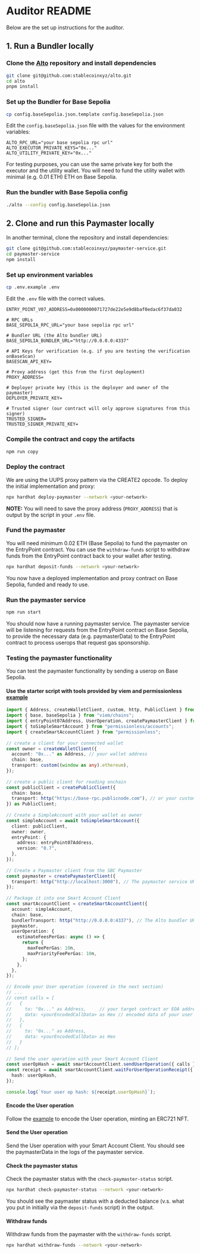 # Auditor README

Below are the set up instructions for the auditor.

## 1. Run a Bundler locally

### Clone the [Alto](https://github.com/stablecoinxyz/alto) repository and install dependencies

```bash
git clone git@github.com:stablecoinxyz/alto.git
cd alto
pnpm install
```

### Set up the Bundler for Base Sepolia

```bash
cp config.baseSepolia.json.template config.baseSepolia.json
```

Edit the `config.baseSepolia.json` file with the values for the environment variables:

```text
ALTO_RPC_URL="your base sepolia rpc url"
ALTO_EXECUTOR_PRIVATE_KEYS="0x..."
ALTO_UTILITY_PRIVATE_KEY="0x..."
```

For testing purposes, you can use the same private key for both the executor and the utility wallet. You will need to fund the utility wallet with minimal (e.g. 0.01 ETH) ETH on Base Sepolia.

### Run the bundler with Base Sepolia config

```bash
./alto --config config.baseSepolia.json
```

## 2. Clone and run this Paymaster locally

In another terminal, clone the repository and install dependencies:

```bash
git clone git@github.com:stablecoinxyz/paymaster-service.git
cd paymaster-service
npm install
```

### Set up environment variables

```bash
cp .env.example .env
```

Edit the `.env` file with the correct values.

```text
ENTRY_POINT_V07_ADDRESS=0x0000000071727de22e5e9d8baf0edac6f37da032

# RPC URLs
BASE_SEPOLIA_RPC_URL="your base sepolia rpc url"

# Bundler URL (the Alto bundler URL)
BASE_SEPOLIA_BUNDLER_URL="http://0.0.0.0:4337"

# API Keys for verification (e.g. if you are testing the verification onBaseScan)
BASESCAN_API_KEY=

# Proxy address (get this from the first deployment)
PROXY_ADDRESS=

# Deployer private key (this is the deployer and owner of the paymaster)
DEPLOYER_PRIVATE_KEY=

# Trusted signer (our contract will only approve signatures from this signer)
TRUSTED_SIGNER=
TRUSTED_SIGNER_PRIVATE_KEY=
```

### Compile the contract and copy the artifacts

```bash
npm run copy
```

### Deploy the contract

We are using the UUPS proxy pattern via the CREATE2 opcode. To deploy the initial implementation and proxy:

```bash
npx hardhat deploy-paymaster --network <your-network>
```

**NOTE:** You will need to save the proxy address (`PROXY_ADDRESS`) that is output by the script in your `.env` file.

### Fund the paymaster

You will need minimum 0.02 ETH (Base Sepolia) to fund the paymaster on the EntryPoint contract. You can use the `withdraw-funds` script to withdraw funds from the EntryPoint contract back to your wallet after testing.

```bash
npx hardhat deposit-funds --network <your-network>
```

You now have a deployed implementation and proxy contract on Base Sepolia, funded and ready to use.

### Run the paymaster service

```bash
npm run start
```

You should now have a running paymaster service. The paymaster service will be listening for requests from the EntryPoint contract on Base Sepolia, to provide the necessary data (e.g. paymasterData) to the EntryPoint contract to process userops that request gas sponsorship.

### Testing the paymaster functionality

You can test the paymaster functionality by sending a userop on Base Sepolia.

#### Use the starter script with tools provided by viem and permissionless [example](https://docs.stablecoin.xyz/erc4337/overview)

```typescript
import { Address, createWalletClient, custom, http, PublicClient } from 'viem';
import { base, baseSepolia } from "viem/chains";
import { entryPoint07Address, UserOperation, createPaymasterClient } from "viem/account-abstraction";
import { toSimpleSmartAccount } from "permissionless/accounts";
import { createSmartAccountClient } from "permissionless";
 
// create a client for your connected wallet
const owner = createWalletClient({
  account: "0x..." as Address, // your wallet address
  chain: base, 
  transport: custom((window as any).ethereum),
});
 
// create a public client for reading onchain
const publicClient = createPublicClient({
  chain: base,
  transport: http("https://base-rpc.publicnode.com"), // or your custom rpc
}) as PublicClient;
 
// Create a SimpleAccount with your wallet as owner
const simpleAccount = await toSimpleSmartAccount({
  client: publicClient,
  owner: owner,
  entryPoint: {
    address: entryPoint07Address,
    version: "0.7",
  },
});
 
// Create a Paymaster client from the SBC Paymaster
const paymaster = createPaymasterClient({
  transport: http("http://localhost:3000"), // The paymaster service URL
});
 
// Package it into one Smart Account Client
const smartAccountClient = createSmartAccountClient({
  account: simpleAccount,
  chain: base,
  bundlerTransport: http("http://0.0.0.0:4337"), // The Alto bundler URL
  paymaster,
  userOperation: {
    estimateFeesPerGas: async () => {
      return {
        maxFeePerGas: 10n,
        maxPriorityFeePerGas: 10n,
      };
    },
  },
});
 
// Encode your User operation (covered in the next section)
// ...
// const calls = [
//   {
//     to: "0x..." as Address,     // your target contract or EOA address
//     data: <yourEncodedCallData> as Hex // encoded data of your user op
//   },
//   {
//     to: "0x..." as Address,
//     data: <yourEncodedCallData> as Hex
//   }
// ];
 
// Send the user operation with your Smart Account Client
const userOpHash = await smartAccountClient.sendUserOperation({ calls });
const receipt = await smartAccountClient.waitForUserOperationReceipt({
  hash: userOpHash,
});
 
console.log(`Your user op hash: ${receipt.userOpHash}`);
```

#### Encode the User operation

Follow the [example](https://docs.stablecoin.xyz/use-cases/nft-minting) to encode the User operation, minting an ERC721 NFT.

#### Send the User operation

Send the User operation with your Smart Account Client. You should see the paymasterData in the logs of the paymaster service.

#### Check the paymaster status

Check the paymaster status with the `check-paymaster-status` script.

```bash
npx hardhat check-paymaster-status --network <your-network>
```

You should see the paymaster status with a deducted balance (v.s. what you put in initially via the `deposit-funds` script) in the output.

#### Withdraw funds

Withdraw funds from the paymaster with the `withdraw-funds` script.

```bash
npx hardhat withdraw-funds --network <your-network>
```
